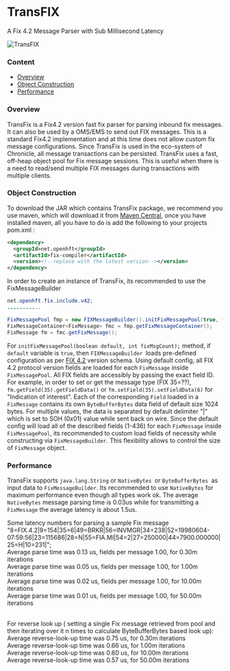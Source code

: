 TransFIX
========
A Fix 4.2 Message Parser with Sub Millisecond Latency

![TransFIX](http://openhft.net/wp-content/uploads/2014/09/TransFix_200px.png)
### Content
* [Overview](https://github.com/OpenHFT/TransFix/wiki#overview)
* [Object Construction](https://github.com/OpenHFT/TransFix/wiki#overview)
* [Performance](https://github.com/OpenHFT/TransFix/wiki#Performance)


### Overview
TransFix is a Fix4.2 version fast fix parser for parsing inbound fix messages. It can also be used by a OMS/EMS to send out FIX messages. This is a standard Fix4.2 implementation and at this time does not allow custom fix message configurations. Since TransFix is used in the eco-system of Chronicle, all message transactions can be persisted. TransFix uses a fast, off-heap object pool for Fix message sessions. This is useful when there is a need to read/send multiple FIX messages during transactions with multiple clients.

### Object Construction
To download the JAR which contains TransFix package, we recommend you use maven, which will download it from [Maven Central](http://search.maven.org/#search%7Cgav%7C1%7Cg%3A%22net.openhft%22%20AND%20a%3A%22transfix%22), once you have installed maven, all you have to do is add the following to your projects pom.xml :
```xml
<dependency>
  <groupId>net.openhft</groupId>
  <artifactId>fix-compiler</artifactId>
  <version><!--replace with the latest version--></version>
</dependency>
```
In order to create an instance of TransFix, its recommended to use the FixMessageBuilder

```java
net.openhft.fix.include.v42;
...........

FixMessagePool fmp = new FIXMessageBuilder().initFixMessagePool(true, fixMsgCount);
FixMessageContainer<FixMessage> fmc = fmp.getFixMessageContainer();
FixMessage fm = fmc.getFixMessage();
```
For `initFixMessagePool(boolean default, int fixMsgCount);` method, if `default` variable is `true`, then `FIXMessageBuilder `loads pre-defined configuration as per [FIX 4.2](https://github.com/OpenHFT/TransFIX/blob/master/fix-sandbox/schema/src/main/resources/FIX42.xml) version schema. Using default config, all FIX 4.2 protocol version fields are loaded for each `FixMessage` inside `FixMessagePool`. All FIX fields are accessibly by passing the exact field ID. For example, in order to set or get the message type (FIX 35=??), `fm.getField(35).getFieldData()` or `fm.setField(35).setFieldData(6)` for "Indication of interest". 
Each of the corresponding `Field` loaded in a `FixMessage` contains its own `ByteBufferBytes` data field of default size 1024 bytes. For multiple values, the data is separated by default delimiter "|" which is set to SOH (0x01) value while sent back on wire. 
Since the default config will load all of the described fields (1-436) for each `FixMessage` inside `FixMessagePool`, its recommended to custom load fields of necessity while constructing via `FixMessageBuilder`. This flexibility allows to control the size of `FixMessage` object.


### Performance
TransFix supports `java.lang.String` or `NativeBytes `or `ByteBufferBytes `as input data to `FixMessageBuilder`. Its recommended to use `NativeBytes` for maximum performance even though all types work ok. The average `NativeBytes` message parsing time is 0.03us while for transmitting a `FixMessage` the average latency is about 1.5us.

Some latency numbers for parsing a sample Fix message "8=FIX.4.2|9=154|35=6|49=BRKR|56=INVMGR|34=238|52=19980604-07:59:56|23=115686|28=N|55=FIA.MI|54=2|27=250000|44=7900.000000|25=H|10=231|";
<br>Average parse time was 0.13 us, fields per message 1.00, for 0.30m iterations
<br>Average parse time was 0.05 us, fields per message 1.00, for 1.00m iterations
<br>Average parse time was 0.02 us, fields per message 1.00, for 10.00m iterations
<br>Average parse time was 0.01 us, fields per message 1.00, for 50.00m iterations

<br>For reverse look up ( setting a single Fix message retrieved from pool and then iterating over it n times to calculate ByteBufferBytes based look up):
<br>Average reverse-look-up time was 0.75 us, for 0.30m iterations
<br>Average reverse-look-up time was 0.66 us, for 1.00m iterations
<br>Average reverse-look-up time was 0.60 us, for 10.00m iterations
<br>Average reverse-look-up time was 0.57 us, for 50.00m iterations
